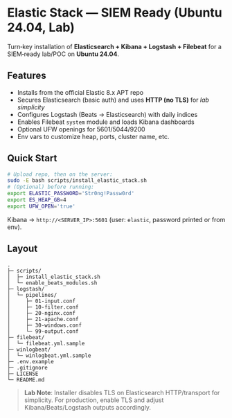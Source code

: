 # Elastic Stack — SIEM Ready (Ubuntu 24.04, Lab)

Turn‑key installation of **Elasticsearch + Kibana + Logstash + Filebeat** for a SIEM‑ready lab/POC on **Ubuntu 24.04**.

## Features
- Installs from the official Elastic 8.x APT repo
- Secures Elasticsearch (basic auth) and uses **HTTP (no TLS)** for *lab simplicity*
- Configures Logstash (Beats → Elasticsearch) with daily indices
- Enables Filebeat `system` module and loads Kibana dashboards
- Optional UFW openings for 5601/5044/9200
- Env vars to customize heap, ports, cluster name, etc.

## Quick Start
```bash
# Upload repo, then on the server:
sudo -E bash scripts/install_elastic_stack.sh
# (Optional) before running:
export ELASTIC_PASSWORD='Str0ng!Passw0rd'
export ES_HEAP_GB=4
export UFW_OPEN='true'
```

Kibana → `http://<SERVER_IP>:5601` (user: `elastic`, password printed or from env).

## Layout
```
.
├─ scripts/
│  ├─ install_elastic_stack.sh
│  └─ enable_beats_modules.sh
├─ logstash/
│  └─ pipelines/
│     ├─ 01-input.conf
│     ├─ 10-filter.conf
│     ├─ 20-nginx.conf
│     ├─ 21-apache.conf
│     ├─ 30-windows.conf
│     └─ 99-output.conf
├─ filebeat/
│  └─ filebeat.yml.sample
├─ winlogbeat/
│  └─ winlogbeat.yml.sample
├─ .env.example
├─ .gitignore
├─ LICENSE
└─ README.md
```

> **Lab Note**: Installer disables TLS on Elasticsearch HTTP/transport for simplicity.
> For production, enable TLS and adjust Kibana/Beats/Logstash outputs accordingly.
